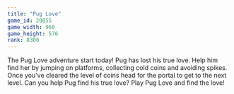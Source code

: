 ```yaml
---
title: "Pug Love"
game_id: 20055
game_width: 960
game_height: 576
rank: 8300
---
```

The Pug Love adventure start today! Pug has lost his true love. Help him find her by jumping on platforms, collecting cold coins and avoiding spikes. Once you've cleared the level of coins head for the portal to get to the next level. Can you help Pug find his true love? Play Pug Love and find the love!